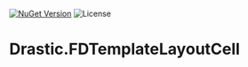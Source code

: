 [![NuGet Version](https://img.shields.io/nuget/v/Drastic.FDTemplateLayoutCell.svg)](https://www.nuget.org/packages/Drastic.FDTemplateLayoutCell/) ![License](https://img.shields.io/badge/License-MIT-blue.svg)

# Drastic.FDTemplateLayoutCell